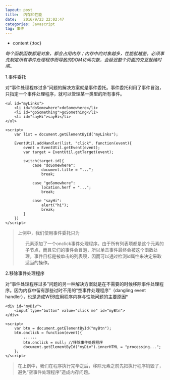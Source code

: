 ```yaml
---
layout: post
title:  内存和性能
date:   2016/9/23 22:02:47  
categories: Javascript
tag: 事件
---
```


* content
{:toc}


*每个函数函数都是对象，都会占用内存；内存中的对象越多，性能就越差。必须事先制定所有事件处理程序而导致的DOM访问次数，会延迟整个页面的交互就绪时间。*

1.事件委托
    
对“事件处理程序过多”问题的解决方案就是事件委托。事件委托利用了事件冒泡，只指定一个事件处理程序，就可以管理某一类型的所有事件。


    <ul id="myLinks">
        <li id="doSomewhere">doSomewhere</li>
        <li id="goSomething">goSomething</li>
        <li id="sayHi">sayHi</li>
    </ul>
    
    <script>
        var list = document.getElementById("myLinks");
        
        EventUtil.addHandler(list, "click", function(event){
            event = EventUtil.getEvent(event);
            var target = EventUtil.getTarget(event);
            
            switch(target.id){
                case "doSomewhere":
                    document.title = "...";
                    break;
                
                case "goSomewhere":
                    location.herf = "...";
                    break;
                    
                case "sayHi":
                    alert("hi");
                    break;
            }
        })
    </script>

>上例中，我们使用事件委托只为<ul>元素添加了一个onclick事件处理程序。由于所有列表项都是这个元素的子节点，而且它们的事件会冒泡，所以单击事件最终会被这个函数处理。事件目标是被单击的列表项，因而可以通过检测id属性来决定采取适当的操作。
    
2.移除事件处理程序
    
对“事件处理程序过多”问题的另一种解决方案就是在不需要的时候移除事件处理程序。因为内存中留有那些过时不用的“空事件处理程序”（dangling event handler），也是造成WEB应用程序内存与性能问题的主要原因*

    <div id="myDiv">
        <input type="button" value="click me" id="myBtn">
    </div>
    
    <script>
        var btn = document.getElementById("myBtn");
        btn.onclick = function(event){
            ......
            btn.onclick = null; //移除事件处理程序
            document.getElementById("myDiv").innerHTML = "processing...";
        };
    </script>

    
   >在上例中，我们在程序执行完毕之后，移除元素之前先把执行程序销毁了，避免“空事件处理程序”造成内存问题。